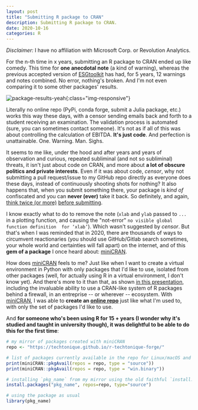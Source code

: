 ```yaml
---
layout: post
title: "Submitting R package to CRAN"
description: Submitting R package to CRAN.
date: 2020-10-16
categories: R
---
```


_Disclaimer:_ I have no affiliation with Microsoft Corp. or Revolution Analytics.


For the n-th time in x years, submitting an R package to CRAN ended up 
like comedy. This time for **one anecdotal note** (a kind of warning), 
whereas the previous accepted version of [ESGtoolkit](https://techtonique.github.io/ESGtoolkit/) has had, 
for 5 years, 12 warnings and notes combined. No error, nothing's broken. And I'm not even comparing 
it to some other packages' results.


![package-results-yeah]({{base}}/images/2020-10-16/2020-10-16-image1.png){:class="img-responsive"}


Literally no online repo (PyPi, conda forge, submit a Julia package, etc.) works 
this way these days, with a censor sending emails back and forth to a student receiving an examination. The validation process is automated (sure, you can sometimes contact someone). It's not as if all of this was about controlling the calculation of EBITDA. **It's just code**. And perfection is unattainable. One. Warning. Man. Sighs. 

It seems to me like, under the hood and 
after years and years of observation and curious, repeated subliminal (and not so  subliminal) threats, it isn't just about code on CRAN, and more about **a lot of obscure politics and private interests**. Even if it was about code, _censor_, why not submitting a pull request/issue to my GitHub repo directly as everyone does these days, instead of continuously shooting shots for nothing? It also happens that, when you submit something there, your package is _kind of_ confiscated and you can **never (ever)** take it back. So definitely, and again, [think twice (or more)](https://cran.r-project.org/web/packages/policies.html) [before submitting](https://choosealicense.com/). 


I know exactly what to do to remove the note (`xlab` and `ylab` passed to `...` in a 
plotting function, and causing the "not-error" `no visible global function definition 
for ‘xlab’`). Which wasn't suggested by _censor_. But that's when I was reminded that in 2020, there are thousands of ways to circumvent reactionaries (you should use GitHub/Gitlab search sometimes, your whole world and certainties will fall apart) on the internet, and of 
this **gem of a package** I once heard about: 
[miniCRAN](https://github.com/andrie/miniCRAN). 



How does [miniCRAN](https://github.com/andrie/miniCRAN) feels to me? Just like when I want 
to create a virtual environment in Python with only packages that I'd like to use, 
isolated from other packages (well, for actually using R in a virtual environment, I don't know yet). And there's more to it than that, as shown 
[in this presentation](https://blog.revolutionanalytics.com/2014/10/introducing-minicran.html), including the invaluable ability to use a CRAN-like system of R packages behind a firewall, in an entreprise -- or wherever -- ecosystem. With [miniCRAN](https://github.com/andrie/miniCRAN), I was able to **create an [online repo](https://techtonique.github.io/r-techtonique-forge/)**  just like what I'm used to, with only the set of packages I'd like to  use.


And **for someone who's been using R for 15 + years (I wonder why it's studied and taught in university though), it was delightful to be able to do this for the first time**: 

```r
# my mirror of packages created with miniCRAN
repo <- "https://techtonique.github.io/r-techtonique-forge/"

# list of packages currently available in the repo for Linux/macOS and Windows
print(miniCRAN::pkgAvail(repos = repo, type = "source"))
print(miniCRAN::pkgAvail(repos = repo, type = "win.binary"))

# installing `pkg_name` from my mirror using the old faithful `install.packages`
install.packages("pkg_name", repos=repo, type="source") 

# using the package as usual 
library(pkg_name)    
```